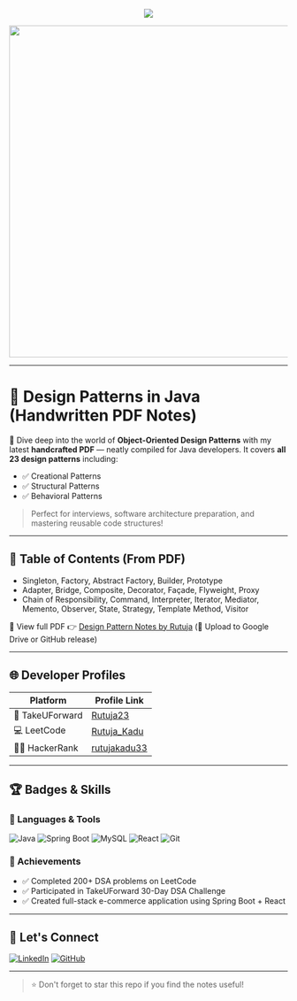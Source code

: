 <!-- Dynamic Cover Banner -->
<p align="center">
  <img src="https://readme-typing-svg.demolab.com/?lines=Design+Patterns+in+Java;Handcrafted+Notes+by+Rutuja+Kadu;Explore+23+Powerful+Patterns!&center=true&width=500&height=50">
</p>

<!-- Animated GIF or Carousel -->
<p align="center">
  <img src="https://media.giphy.com/media/v1.Y2lkPTc5MGI3NjExZTc0bGZnbDk5MmVrbXB3eGtmeWFibHcwczNwc2gxYWUzdDg2aHM4YyZlcD12MV9naWZzX3NlYXJjaCZjdD1n/Y4z9olnoVl5QI/giphy.gif" width="600"/>
</p>

---

# 📘 Design Patterns in Java (Handwritten PDF Notes)

📝 Dive deep into the world of **Object-Oriented Design Patterns** with my latest **handcrafted PDF** — neatly compiled for Java developers. It covers **all 23 design patterns** including:

- ✅ Creational Patterns
- ✅ Structural Patterns
- ✅ Behavioral Patterns

> Perfect for interviews, software architecture preparation, and mastering reusable code structures!

---

## 📂 Table of Contents (From PDF)
- Singleton, Factory, Abstract Factory, Builder, Prototype  
- Adapter, Bridge, Composite, Decorator, Façade, Flyweight, Proxy  
- Chain of Responsibility, Command, Interpreter, Iterator, Mediator, Memento, Observer, State, Strategy, Template Method, Visitor

📌 View full PDF 👉 [Design Pattern Notes by Rutuja](#) (🔗 Upload to Google Drive or GitHub release)

---

## 🌐 Developer Profiles

| Platform | Profile Link |
|----------|--------------|
| 🔗 TakeUForward | [Rutuja23](https://takeuforward.org/profile/Rutuja23) |
| 💻 LeetCode | [Rutuja_Kadu](https://leetcode.com/u/Rutuja_Kadu/) |
| 👨‍💻 HackerRank | [rutujakadu33](https://www.hackerrank.com/profile/rutujakadu33) |

---

## 🏆 Badges & Skills

### 🚀 Languages & Tools
![Java](https://img.shields.io/badge/Java-ED8B00?style=for-the-badge&logo=java&logoColor=white)
![Spring Boot](https://img.shields.io/badge/Spring_Boot-6DB33F?style=for-the-badge&logo=spring-boot&logoColor=white)
![MySQL](https://img.shields.io/badge/MySQL-00758F?style=for-the-badge&logo=mysql&logoColor=white)
![React](https://img.shields.io/badge/React-20232A?style=for-the-badge&logo=react&logoColor=61DAFB)
![Git](https://img.shields.io/badge/Git-F05032?style=for-the-badge&logo=git&logoColor=white)

### 🥇 Achievements
- ✅ Completed 200+ DSA problems on LeetCode
- ✅ Participated in TakeUForward 30-Day DSA Challenge
- ✅ Created full-stack e-commerce application using Spring Boot + React

---

## 🔗 Let's Connect

[![LinkedIn](https://img.shields.io/badge/LinkedIn-Rutuja_Kadu-blue?style=for-the-badge&logo=linkedin)](https://linkedin.com/in/rutuja-kadu/)
[![GitHub](https://img.shields.io/badge/GitHub-RutujaKadu23-black?style=for-the-badge&logo=github)](https://github.com/Rutujakadu23)

---

> ⭐ Don't forget to star this repo if you find the notes useful!

